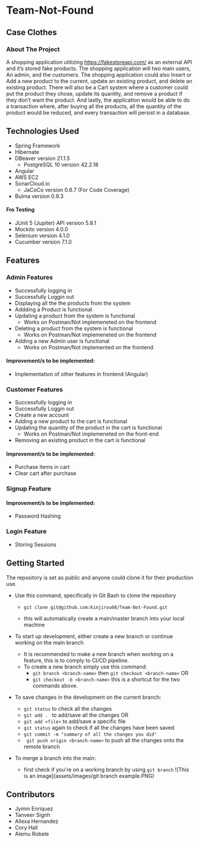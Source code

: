 # Team-Not-Found

## Case Clothes

### About The Project

A shopping application utilizing https://fakestoreapi.com/ as an external API and it’s stored fake products. The shopping application will two main users, An admin, and the customers. The shopping application could also Insert or Add a new product to the current, update an existing product, and delete an existing product. There will also be a Cart system where a customer could put the product they chose, update its quantity, and remove a product if they don’t want the product. And lastly, the application would be able to do a transaction where, after buying all the products, all the quantity of the product would be reduced, and every transaction will persist in a database.

## Technologies Used

* Spring Framework
* Hibernate
* DBeaver version 21.1.5
    * PostgreSQL 10 version 42.2.18
* Angular
* AWS EC2
* SonarCloud.io
    * JaCoCo version 0.8.7 (For Code Coverage)
* Bulma version 0.9.3

#### Fro Testing
* JUnit 5 (Jupiter) API version 5.8.1
* Mockito version 4.0.0
* Selenium version 4.1.0
* Cucumber version 7.1.0

## Features

### Admin Features

* Successfully logging in
* Successfully Loggin out
* Displaying all the the products from the system
* Addding a Product is functional
* Updating a product from the system is functional
    * Works on Postman/Not implemeneted on the frontend
* Deleting  a product from the system is functional
    * Works on Postman/Not implemeneted on the frontend
* Adding a new Admin user is functional
    * Works on Postman/Not implemented on the frontend

#### Improvement/s to be implemented:
* Implementation of other features in frontend (Angular)

### Customer Features

* Successfully logging in
* Successfully Loggin out
* Create a new account
* Adding a new product to the cart is functional
* Updating the quantity of the product in the cart is functional
    * Works on Postman/Not implemeneted on the front-end
* Removing an existing product in the cart is functional

#### Improvement/s to be implemented:
* Purchase items in cart
* Clear cart after purchase

### Signup Feature
#### Improvement/s to be implemented:
* Password Hashing

### Login Feature
* Storing Sessions


## Getting Started

The repository is set as public and anyone could clone it for their production use.

* Use this command, specifically in Git Bash to clone the repository
    * ```git clone git@github.com:kinjirou08/Team-Not-Found.git```

    * this will automatically create a main/master branch into your local machine

* To start up development, either create a new branch or continue working on the main branch
    * It is recommended to make a new branch when working on a feature, this is to comply to CI/CD pipeline.
    * To create a new branch simply use this command:
        * ```git branch <branch-name>``` then ```git checkout <branch-name>``` OR
        * ```git checkout -b <branch-name>``` this is a shortcut for the two commands above.

* To save changes in the development on the current branch:
    * ```git status``` to check all the changes
    * ```git add . ``` to add/save all the changes OR
    * ```git add <file>``` to add/save a specific file
    * ```git status``` again to check if all the changes have been saved
    * ```git commit -m "summary of all the changes you did" ```
    * ``` git push origin <branch-name>``` to push all the changes onto the remote branch

* To merge a branch into the main:
    * first check if you're on a working branch by using ```git branch```
    ![This is an image](assets/images/git branch example.PNG)
## Contributors
* Jymm Enriquez
* Tanveer Signh
* Allexa Hernandez
* Cory Hall
* Alemu Robele
